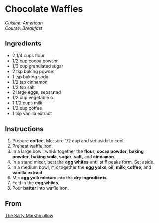 # Chocolate Waffles

_Cuisine:  American_<br />
_Course:  Breakfast_

## Ingredients

- 2 1/4 cups flour
- 1/2 cup cocoa powder
- 1/3 cup granulated sugar
- 2 tsp baking powder
- 1 tsp baking soda
- 1/2 tsp cinnamon
- 1/2 tsp salt
- 2 large eggs, separated
- 1/2 cup vegetable oil
- 1 1/2 cups milk
- 1/2 cup coffee
- 1 tsp vanilla extract

## Instructions

1. Prepare **coffee**.  Measure 1/2 cup and set aside to cool.
1. Preheat waffle iron.
1. In a large bowl, whisk together the **flour**, **cocoa powder**, **baking powder**, **baking soda**, **sugar**, **salt**, and **cinnamon**.
1. In a stand mixer, beat the **egg whites** until stiff peaks form.  Set aside.
1. In a medium bowl, mix together the **egg yolks**, **oil**, **milk**, **coffee**, and **vanilla extract**.
1. Mix **egg yolk mixture** into the **dry ingredients**.
1. Fold in the **egg whites**.
1. Pour **batter** into waffle iron.

## From

[The Salty Marshmallow](https://thesaltymarshmallow.com)